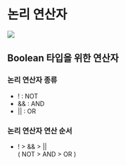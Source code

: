 # 논리 연산자

<img src="https://img.shields.io/badge/JavaScript-FDC813?style=flat&logo=JavaScript&logoColor=black"/>

## Boolean 타입을 위한 연산자

### 논리 연산자 종류

- ! : NOT
- && : AND
- || : OR

### 논리 연산자 연산 순서

- ! > && > || </br>
  ( NOT > AND > OR )
